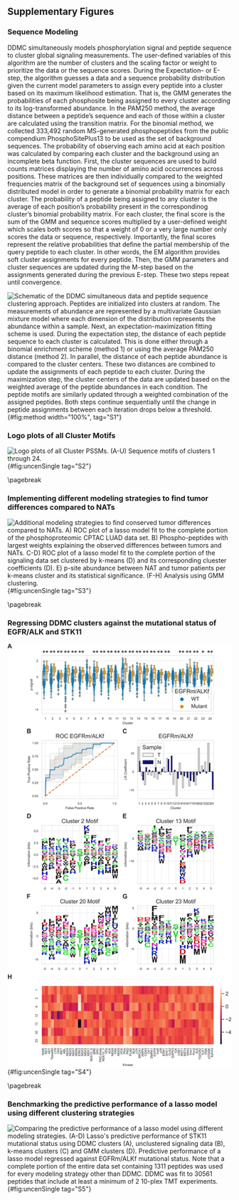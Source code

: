 ## Supplementary Figures

<!-- (Supp. Figure 1) -->
### Sequence Modeling

DDMC simultaneously models phosphorylation signal and peptide sequence to cluster global signaling measurements. The user-defined variables of this algorithm are the number of clusters and the scaling factor or weight to prioritize the data or the sequence scores. During the Expectation– or E-step, the algorithm guesses a data and a sequence probability distribution given the current model parameters to assign every peptide into a cluster based on its maximum likelihood estimation. That is, the GMM generates the probabilities of each phosphosite being assigned to every cluster according to its log-transformed abundance. In the PAM250 method, the average distance between a peptide’s sequence and each of those within a cluster are calculated using the transition matrix. For the binomial method, we collected 333,492 random MS-generated phosphopeptides from the public compendium PhosphoSitePlus13 to be used as the set of background sequences. The probability of observing each amino acid at each position was calculated by comparing each cluster and the background using an incomplete beta function. First, the cluster sequences are used to build counts matrices displaying the number of amino acid occurrences across positions. These matrices are then individually compared to the weighted frequencies matrix of the background set of sequences using a binomially distributed model in order to generate a binomial probability matrix for each cluster. The probability of a peptide being assigned to any cluster is the average of each position’s probability present in the correspondinog cluster’s binomial probability matrix. For each cluster, the final score is the sum of the GMM and sequence scores multiplied by a user-defined weight which scales both scores so that a weight of 0 or a very large number only scores the data or sequence, respectively. Importantly, the final scores represent the relative probabilities that define the partial membership of the query peptide to each cluster. In other words, the EM algorithm provides soft cluster assignments for every peptide. Then, the GMM parameters and cluster sequences are updated during the M-step based on the assignments generated during the previous E-step. These two steps repeat until convergence.

![**Schematic of the DDMC simultaneous data and peptide sequence clustering approach.** Peptides are initialized into clusters at random. The measurements of abundance are represented by a multivariate Gaussian mixture model where each dimension of the distribution represents the abundance within a sample. Next, an expectation-maximization fitting scheme is used. During the expectation step, the distance of each peptide sequence to each cluster is calculated. This is done either through a binomial enrichment scheme (method 1) or using the average PAM250 distance (method 2). In parallel, the distance of each peptide abundance is compared to the cluster centers. These two distances are combined to update the assignments of each peptide to each cluster. During the maximization step, the cluster centers of the data are updated based on the weighted average of the peptide abundances in each condition. The peptide motifs are similarly updated through a weighted combination of the assigned peptides. Both steps continue sequentially until the change in peptide assignments between each iteration drops below a threshold.](EM_diagram.svg){#fig:method width="100%", tag="S1"}


<!-- (Supp. Figure 2) -->
### Logo plots of all Cluster Motifs

![**Logo plots of all Cluster PSSMs.** (A-U) Sequence motifs of clusters 1 through 24.](figureMS1.svg){#fig:uncenSingle tag="S2"}

\pagebreak

<!-- (Supp. Figure 3) -->
### Implementing different modeling strategies to find tumor differences compared to NATs

![**Additional modeling strategies to find conserved tumor differences compared to NATs.** A) ROC plot of a lasso model fit to the complete portion of the phosphoproteomic CPTAC LUAD data set. B) Phospho-peptides with largest weights explaining the observed differences between tumors and NATs. C-D) ROC plot of a lasso model fit to the complete portion of the signaling data set clustered by k-means (D) and its corresponding cluester coefficients (D). E) p-site abundance between NAT and tumor patients per k-means cluster and its statistical significance. (F-H) Analysis using GMM clustering.](figureMS3.svg){#fig:uncenSingle tag="S3"}

\pagebreak

<!-- (Supp. Figure 4) -->
### Regressing DDMC clusters against the mutational status of EGFR/ALK and STK11

![**Prediction of patient samples harboring EGFR mutations or ALK fusions (EGFRm/ALKf).** A) Phosphorylation signal of DDMC clusters grouped by EGFRm/ALKf mutantants and WT samples. Its statistical significance is indicated on the top part of the plot via a series of Mann Whitney rank test. B) ROC plot of the lasso model fit to the DDMC clusters. (D-G) Logo plots of the sequence motifs for clusters 2, 13, 20, and 23. H) Prediction of upstream kinases corresponding to the aforementioned clusters.](figureMS4.svg){#fig:uncenSingle tag="S4"}

\pagebreak

<!-- (Supp. Figure 5) -->
### Benchmarking the predictive performance of a lasso model using different clustering strategies

![**Comparing the predictive performance of a lasso model using different modeling strategies.** (A-D) Lasso's predictive performance of STK11 mutational status using DDMC clusters (A), unclustered signaling data (B), k-means clusters (C) and GMM clusters (D). Predictive performance of a lasso model regressed against EGFRm/ALKf mutational status. Note that a complete portion of the entire data set containing 1311 peptides was used for every modeling strategy other than DDMC. DDMC was fit to 30561 peptides that include at least a minimum of 2 10-plex TMT experiments.](figureMS5.svg){#fig:uncenSingle tag="S5"}